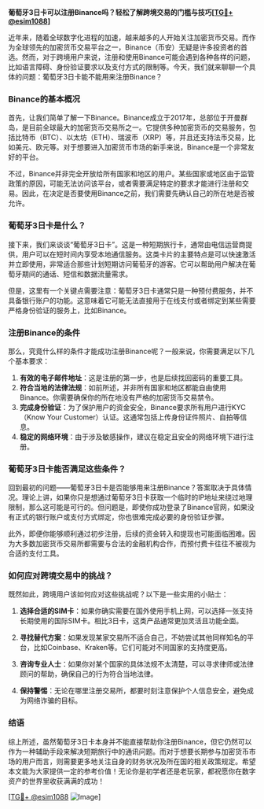 **葡萄牙3日卡可以注册Binance吗？轻松了解跨境交易的门槛与技巧[[TG💪+ @esim1088](https://t.me/s/esim1088)]**

近年来，随着全球数字化进程的加速，越来越多的人开始关注加密货币交易。而作为全球领先的加密货币交易平台之一，Binance（币安）无疑是许多投资者的首选。然而，对于跨境用户来说，注册和使用Binance可能会遇到各种各样的问题，比如语言障碍、身份验证要求以及支付方式的限制等。今天，我们就来聊聊一个具体的问题：葡萄牙3日卡能不能用来注册Binance？

### Binance的基本概况

首先，让我们简单了解一下Binance。Binance成立于2017年，总部位于开曼群岛，是目前全球最大的加密货币交易所之一。它提供多种加密货币的交易服务，包括比特币（BTC）、以太坊（ETH）、瑞波币（XRP）等，并且还支持法币交易，比如美元、欧元等。对于想要进入加密货币市场的新手来说，Binance是一个非常友好的平台。

不过，Binance并非完全开放给所有国家和地区的用户。某些国家或地区由于监管政策的原因，可能无法访问该平台，或者需要满足特定的要求才能进行注册和交易。因此，在决定是否要使用Binance之前，我们需要先确认自己的所在地是否被允许。

### 葡萄牙3日卡是什么？

接下来，我们来谈谈“葡萄牙3日卡”。这是一种短期旅行卡，通常由电信运营商提供，用户可以在短时间内享受本地通信服务。这类卡片的主要特点是可以快速激活并立即使用，非常适合那些计划短期访问葡萄牙的游客。它可以帮助用户解决在葡萄牙期间的通话、短信和数据流量需求。

但是，这里有一个关键点需要注意：葡萄牙3日卡通常只是一种预付费服务，并不具备银行账户的功能。这意味着它可能无法直接用于在线支付或者绑定到某些需要严格身份验证的服务上，比如Binance。

### 注册Binance的条件

那么，究竟什么样的条件才能成功注册Binance呢？一般来说，你需要满足以下几个基本要求：

1. **有效的电子邮件地址**：这是注册的第一步，也是后续找回密码的重要工具。
2. **符合当地的法律法规**：如前所述，并非所有国家和地区都能自由使用Binance。你需要确保你的所在地没有严格的加密货币交易禁令。
3. **完成身份验证**：为了保护用户的资金安全，Binance要求所有用户进行KYC（Know Your Customer）认证。这通常包括上传身份证件照片、自拍等信息。
4. **稳定的网络环境**：由于涉及敏感操作，建议在稳定且安全的网络环境下进行注册。

### 葡萄牙3日卡能否满足这些条件？

回到最初的问题——葡萄牙3日卡是否能够用来注册Binance？答案取决于具体情况。理论上讲，如果你只是想通过葡萄牙3日卡获取一个临时的IP地址来绕过地理限制，那么这可能是可行的。但问题是，即使你成功登录了Binance官网，如果没有正式的银行账户或支付方式绑定，你也很难完成必要的身份验证步骤。

此外，即便你能够顺利通过初步注册，后续的资金转入和提现也可能面临困难。因为大多数加密货币交易所都需要与合法的金融机构合作，而预付费卡往往不被视为合适的支付工具。

### 如何应对跨境交易中的挑战？

既然如此，跨境用户该如何应对这些挑战呢？以下是一些实用的小贴士：

1. **选择合适的SIM卡**：如果你确实需要在国外使用手机上网，可以选择一张支持长期使用的国际SIM卡。相比3日卡，这类产品通常更加灵活且功能全面。
   
2. **寻找替代方案**：如果发现某家交易所不适合自己，不妨尝试其他同样知名的平台，比如Coinbase、Kraken等。它们可能对不同国家的支持度更高。

3. **咨询专业人士**：如果你对某个国家的具体法规不太清楚，可以寻求律师或法律顾问的帮助，确保自己的行为符合当地法律。

4. **保持警惕**：无论在哪里注册交易所，都要时刻注意保护个人信息安全，避免成为网络诈骗的目标。

### 结语

综上所述，虽然葡萄牙3日卡本身并不能直接帮助你注册Binance，但它仍然可以作为一种辅助手段来解决短期旅行中的通讯问题。而对于想要长期参与加密货币市场的用户而言，则需要更多地关注自身的财务状况及所在国的相关政策规定。希望本文能为大家提供一定的参考价值！无论你是初学者还是老玩家，都祝愿你在数字资产的世界里收获满满的成功！

[[TG💪+ @esim1088](https://t.me/s/esim1088) ![Image](https://i.postimg.cc/4NQfJmqS/Snipaste-2025-05-13-00-14-12.png)]